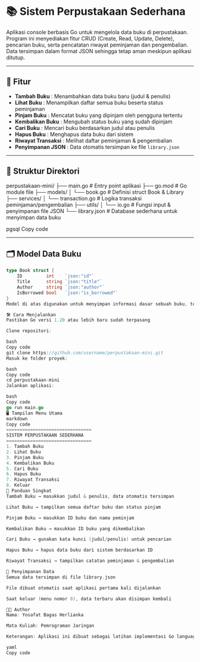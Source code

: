 # 📚 Sistem Perpustakaan Sederhana

Aplikasi console berbasis Go untuk mengelola data buku di perpustakaan.  
Program ini menyediakan fitur CRUD (Create, Read, Update, Delete), pencarian buku, serta pencatatan riwayat peminjaman dan pengembalian.  
Data tersimpan dalam format JSON sehingga tetap aman meskipun aplikasi ditutup.

---

## 🚀 Fitur

- **Tambah Buku** : Menambahkan data buku baru (judul & penulis)  
- **Lihat Buku** : Menampilkan daftar semua buku beserta status peminjaman  
- **Pinjam Buku** : Mencatat buku yang dipinjam oleh pengguna tertentu  
- **Kembalikan Buku** : Mengubah status buku yang sudah dipinjam  
- **Cari Buku** : Mencari buku berdasarkan judul atau penulis  
- **Hapus Buku** : Menghapus data buku dari sistem  
- **Riwayat Transaksi** : Melihat daftar peminjaman & pengembalian  
- **Penyimpanan JSON** : Data otomatis tersimpan ke file `library.json`

---

## 📂 Struktur Direktori

perpustakaan-mini/
├── main.go              # Entry point aplikasi
├── go.mod               # Go module file
├── models/
│   └── book.go          # Definisi struct Book & Library
├── services/
│   └── transaction.go   # Logika transaksi peminjaman/pengembalian
├── utils/
│   └── io.go            # Fungsi input & penyimpanan file JSON
└── library.json         # Database sederhana untuk menyimpan data buku


pgsql
Copy code

---

## 🗂️ Model Data Buku

```go
type Book struct {
    ID         int    `json:"id"`
    Title      string `json:"title"`
    Author     string `json:"author"`
    IsBorrowed bool   `json:"is_borrowed"`
}
Model di atas digunakan untuk menyimpan informasi dasar sebuah buku, termasuk ID, judul, penulis, dan status peminjaman.

🛠️ Cara Menjalankan
Pastikan Go versi 1.20 atau lebih baru sudah terpasang

Clone repositori:

bash
Copy code
git clone https://github.com/username/perpustakaan-mini.git
Masuk ke folder proyek:

bash
Copy code
cd perpustakaan-mini
Jalankan aplikasi:

bash
Copy code
go run main.go
🖥️ Tampilan Menu Utama
markdown
Copy code
================================
SISTEM PERPUSTAKAAN SEDERHANA
================================
1. Tambah Buku
2. Lihat Buku
3. Pinjam Buku
4. Kembalikan Buku
5. Cari Buku
6. Hapus Buku
7. Riwayat Transaksi
8. Keluar
📖 Panduan Singkat
Tambah Buku → masukkan judul & penulis, data otomatis tersimpan

Lihat Buku → tampilkan semua daftar buku dan status pinjam

Pinjam Buku → masukkan ID buku dan nama peminjam

Kembalikan Buku → masukkan ID buku yang dikembalikan

Cari Buku → gunakan kata kunci (judul/penulis) untuk pencarian

Hapus Buku → hapus data buku dari sistem berdasarkan ID

Riwayat Transaksi → tampilkan catatan peminjaman & pengembalian

💾 Penyimpanan Data
Semua data tersimpan di file library.json

File dibuat otomatis saat aplikasi pertama kali dijalankan

Saat keluar (menu nomor 8), data terbaru akan disimpan kembali

👨‍💻 Author
Nama: Yosafat Bagas Herlianka

Mata Kuliah: Pemrograman Jaringan

Keterangan: Aplikasi ini dibuat sebagai latihan implementasi Go language dengan konsep struct, fungsi, dan modularisasi.

yaml
Copy code
